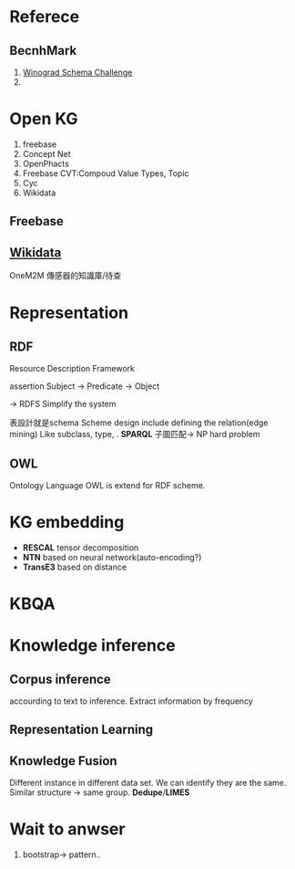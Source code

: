 # Referece
## BecnhMark
1. [Winograd Schema Challenge](http://commonsensereasoning.org/winograd.html)
2.
# Open KG
1. freebase
2. Concept Net
3. OpenPhacts
4. Freebase
	CVT:Compoud Value Types, Topic
5. Cyc
6. Wikidata
## Freebase
## [Wikidata]()


OneM2M
傳感器的知識庫/待查 
# Representation
## RDF
Resource Description Framework

assertion
Subject -> Predicate -> Object

-> RDFS
Simplify the system

表設計就是schema
Scheme design include defining the relation(edge mining) Like subclass, type, .
**SPARQL**
子圖匹配-> NP hard problem
## OWL
Ontology Language
OWL is extend for RDF scheme.

# KG embedding
- **RESCAL** tensor decomposition
- **NTN** based on neural network(auto-encoding?)
- **TransE3** based on distance

# KBQA
# Knowledge inference
## Corpus inference
accourding to text to inference. Extract information by frequency
## Representation Learning
## Knowledge Fusion
Different instance in different data set. We can identify they are the same. Similar structure -> same group. **Dedupe**/**LIMES**

# Wait to anwser
1. bootstrap-> pattern..

<!--stackedit_data:
eyJoaXN0b3J5IjpbMTM4ODE2NDYxMywxMDY3NjkwOTk2LC0xND
YwOTI3ODQ0LC0xNjMzOTcwNjc4LDE1MzU2NDc1ODcsOTc2MTAx
MTQ0LDk1MDU2NTg3MSwtNjg1MTM3ODEwXX0=
-->